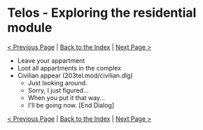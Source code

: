 # Telos - Exploring the residential module

[< Previous Page](./01_Telos.md) |
[Back to the Index](../index.md) |
[Next Page >](./03_Telos.md)

- Leave your appartment
- Loot all appartments in the complex
- Civilian appear (203tel.mod/civilian.dlg)
    - Just looking around.
    - Sorry, I just figured...
    - When you put it that way...
    - I'll be going now. [End Dialog]


[< Previous Page](./01_Telos.md) |
[Back to the Index](../index.md) |
[Next Page >](./03_Telos.md)
